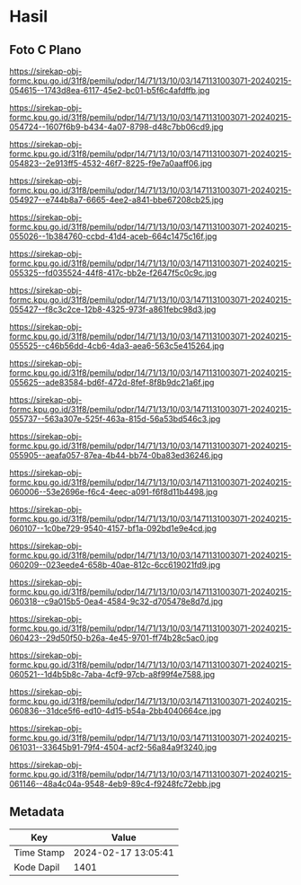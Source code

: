 # Hasil

## Foto C Plano

https://sirekap-obj-formc.kpu.go.id/31f8/pemilu/pdpr/14/71/13/10/03/1471131003071-20240215-054615--1743d8ea-6117-45e2-bc01-b5f6c4afdffb.jpg

https://sirekap-obj-formc.kpu.go.id/31f8/pemilu/pdpr/14/71/13/10/03/1471131003071-20240215-054724--1607f6b9-b434-4a07-8798-d48c7bb06cd9.jpg

https://sirekap-obj-formc.kpu.go.id/31f8/pemilu/pdpr/14/71/13/10/03/1471131003071-20240215-054823--2e913ff5-4532-46f7-8225-f9e7a0aaff06.jpg

https://sirekap-obj-formc.kpu.go.id/31f8/pemilu/pdpr/14/71/13/10/03/1471131003071-20240215-054927--e744b8a7-6665-4ee2-a841-bbe67208cb25.jpg

https://sirekap-obj-formc.kpu.go.id/31f8/pemilu/pdpr/14/71/13/10/03/1471131003071-20240215-055026--1b384760-ccbd-41d4-aceb-664c1475c16f.jpg

https://sirekap-obj-formc.kpu.go.id/31f8/pemilu/pdpr/14/71/13/10/03/1471131003071-20240215-055325--fd035524-44f8-417c-bb2e-f2647f5c0c9c.jpg

https://sirekap-obj-formc.kpu.go.id/31f8/pemilu/pdpr/14/71/13/10/03/1471131003071-20240215-055427--f8c3c2ce-12b8-4325-973f-a861febc98d3.jpg

https://sirekap-obj-formc.kpu.go.id/31f8/pemilu/pdpr/14/71/13/10/03/1471131003071-20240215-055525--c46b56dd-4cb6-4da3-aea6-563c5e415264.jpg

https://sirekap-obj-formc.kpu.go.id/31f8/pemilu/pdpr/14/71/13/10/03/1471131003071-20240215-055625--ade83584-bd6f-472d-8fef-8f8b9dc21a6f.jpg

https://sirekap-obj-formc.kpu.go.id/31f8/pemilu/pdpr/14/71/13/10/03/1471131003071-20240215-055737--563a307e-525f-463a-815d-56a53bd546c3.jpg

https://sirekap-obj-formc.kpu.go.id/31f8/pemilu/pdpr/14/71/13/10/03/1471131003071-20240215-055905--aeafa057-87ea-4b44-bb74-0ba83ed36246.jpg

https://sirekap-obj-formc.kpu.go.id/31f8/pemilu/pdpr/14/71/13/10/03/1471131003071-20240215-060006--53e2696e-f6c4-4eec-a091-f6f8d11b4498.jpg

https://sirekap-obj-formc.kpu.go.id/31f8/pemilu/pdpr/14/71/13/10/03/1471131003071-20240215-060107--1c0be729-9540-4157-bf1a-092bd1e9e4cd.jpg

https://sirekap-obj-formc.kpu.go.id/31f8/pemilu/pdpr/14/71/13/10/03/1471131003071-20240215-060209--023eede4-658b-40ae-812c-6cc619021fd9.jpg

https://sirekap-obj-formc.kpu.go.id/31f8/pemilu/pdpr/14/71/13/10/03/1471131003071-20240215-060318--c9a015b5-0ea4-4584-9c32-d705478e8d7d.jpg

https://sirekap-obj-formc.kpu.go.id/31f8/pemilu/pdpr/14/71/13/10/03/1471131003071-20240215-060423--29d50f50-b26a-4e45-9701-ff74b28c5ac0.jpg

https://sirekap-obj-formc.kpu.go.id/31f8/pemilu/pdpr/14/71/13/10/03/1471131003071-20240215-060521--1d4b5b8c-7aba-4cf9-97cb-a8f99f4e7588.jpg

https://sirekap-obj-formc.kpu.go.id/31f8/pemilu/pdpr/14/71/13/10/03/1471131003071-20240215-060836--31dce5f6-ed10-4d15-b54a-2bb4040664ce.jpg

https://sirekap-obj-formc.kpu.go.id/31f8/pemilu/pdpr/14/71/13/10/03/1471131003071-20240215-061031--33645b91-79f4-4504-acf2-56a84a9f3240.jpg

https://sirekap-obj-formc.kpu.go.id/31f8/pemilu/pdpr/14/71/13/10/03/1471131003071-20240215-061146--48a4c04a-9548-4eb9-89c4-f9248fc72ebb.jpg


## Metadata

| Key        | Value               |
| ---------- | ------------------- |
| Time Stamp | 2024-02-17 13:05:41 |
| Kode Dapil | 1401                |



